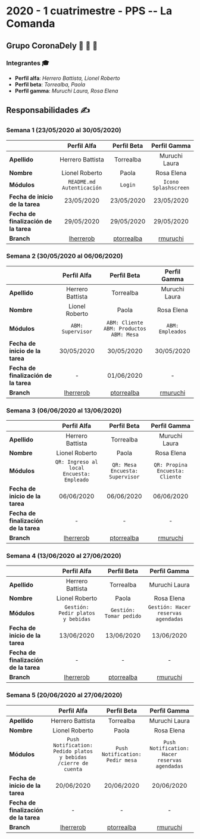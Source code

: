 # 2020 - 1 cuatrimestre - PPS -- La Comanda

## Grupo CoronaDely :hamburger: :pizza: :green_salad:

### Integrantes :mortar_board:

* **Perfil alfa**: *Herrero Battista, Lionel Roberto*
* **Perfil beta**: *Torrealba, Paola*
* **Perfil gamma**: *Muruchi Laura, Rosa Elena*

## Responsabilidades :writing_hand:

### Semana 1 (23/05/2020 al 30/05/2020)

| | **Perfil Alfa** | **Perfil Beta** | **Perfil Gamma** |
| --- | :---: | :---: | :---: |
| **Apellido** | Herrero Battista | Torrealba | Muruchi Laura |
| **Nombre** | Lionel Roberto | Paola | Rosa Elena |
| **Módulos** | `README.md` `Autenticación` | `Login` | `Icono` `Splashscreen` |
| **Fecha de inicio de la tarea** | 23/05/2020 | 23/05/2020 | 23/05/2020 |
| **Fecha de finalización de la tarea** | 29/05/2020 | 29/05/2020 | 29/05/2020 |
| **Branch** | [lherrerob](https://github.com/lionelherrerobattista/2020_TP_PPS_Comanda_1_cuatri/tree/lherrerob) | [ptorrealba](https://github.com/lionelherrerobattista/2020_TP_PPS_Comanda_1_cuatri/tree/ptorrealba) | [rmuruchi](https://github.com/lionelherrerobattista/2020_TP_PPS_Comanda_1_cuatri/tree/rmuruchi) |

### Semana 2 (30/05/2020 al 06/06/2020)

| | **Perfil Alfa** | **Perfil Beta** | **Perfil Gamma** |
| --- | :---: | :---: | :---: |
| **Apellido** | Herrero Battista | Torrealba | Muruchi Laura |
| **Nombre** | Lionel Roberto | Paola | Rosa Elena |
| **Módulos** | `ABM: Supervisor` | `ABM: Cliente` `ABM: Productos` `ABM: Mesa` | `ABM: Empleados` |
| **Fecha de inicio de la tarea** | 30/05/2020 | 30/05/2020 | 30/05/2020 |
| **Fecha de finalización de la tarea** | - | 01/06/2020 | - |
| **Branch** | [lherrerob](https://github.com/lionelherrerobattista/2020_TP_PPS_Comanda_1_cuatri/tree/lherrerob) | [ptorrealba](https://github.com/lionelherrerobattista/2020_TP_PPS_Comanda_1_cuatri/tree/ptorrealba) | [rmuruchi](https://github.com/lionelherrerobattista/2020_TP_PPS_Comanda_1_cuatri/tree/rmuruchi) |

### Semana 3 (06/06/2020 al 13/06/2020)

| | **Perfil Alfa** | **Perfil Beta** | **Perfil Gamma** |
| --- | :---: | :---: | :---: |
| **Apellido** | Herrero Battista | Torrealba | Muruchi Laura |
| **Nombre** | Lionel Roberto | Paola | Rosa Elena |
| **Módulos** | `QR: Ingreso al local` `Encuesta: Empleado` | `QR: Mesa` `Encuesta: Supervisor` | `QR: Propina` `Encuesta: Cliente` |
| **Fecha de inicio de la tarea** | 06/06/2020 | 06/06/2020 | 06/06/2020 |
| **Fecha de finalización de la tarea** | - | - | - |
| **Branch** | [lherrerob](https://github.com/lionelherrerobattista/2020_TP_PPS_Comanda_1_cuatri/tree/lherrerob) | [ptorrealba](https://github.com/lionelherrerobattista/2020_TP_PPS_Comanda_1_cuatri/tree/ptorrealba) | [rmuruchi](https://github.com/lionelherrerobattista/2020_TP_PPS_Comanda_1_cuatri/tree/rmuruchi) |

### Semana 4  (13/06/2020 al 27/06/2020)

| | **Perfil Alfa** | **Perfil Beta** | **Perfil Gamma** |
| --- | :---: | :---: | :---: |
| **Apellido** | Herrero Battista | Torrealba | Muruchi Laura |
| **Nombre** | Lionel Roberto | Paola | Rosa Elena |
| **Módulos** | `Gestión: Pedir platos y bebidas` | `Gestión: Tomar pedido` | `Gestión: Hacer reservas agendadas` |
| **Fecha de inicio de la tarea** | 13/06/2020 | 13/06/2020 | 13/06/2020 |
| **Fecha de finalización de la tarea** | - | - | - |
| **Branch** | [lherrerob](https://github.com/lionelherrerobattista/2020_TP_PPS_Comanda_1_cuatri/tree/lherrerob) | [ptorrealba](https://github.com/lionelherrerobattista/2020_TP_PPS_Comanda_1_cuatri/tree/ptorrealba) | [rmuruchi](https://github.com/lionelherrerobattista/2020_TP_PPS_Comanda_1_cuatri/tree/rmuruchi) |

### Semana 5  (20/06/2020 al 27/06/2020)

| | **Perfil Alfa** | **Perfil Beta** | **Perfil Gamma** |
| --- | :---: | :---: | :---: |
| **Apellido** | Herrero Battista | Torrealba | Muruchi Laura |
| **Nombre** | Lionel Roberto | Paola | Rosa Elena |
| **Módulos** | `Push Notification: Pedido platos y bebidas /cierre de cuenta` | `Push Notification: Pedir mesa` | `Push Notification: Hacer reservas agendadas` |
| **Fecha de inicio de la tarea** | 20/06/2020 | 20/06/2020 | 20/06/2020 |
| **Fecha de finalización de la tarea** | - | - | - |
| **Branch** | [lherrerob](https://github.com/lionelherrerobattista/2020_TP_PPS_Comanda_1_cuatri/tree/lherrerob) | [ptorrealba](https://github.com/lionelherrerobattista/2020_TP_PPS_Comanda_1_cuatri/tree/ptorrealba) | [rmuruchi](https://github.com/lionelherrerobattista/2020_TP_PPS_Comanda_1_cuatri/tree/rmuruchi) |
